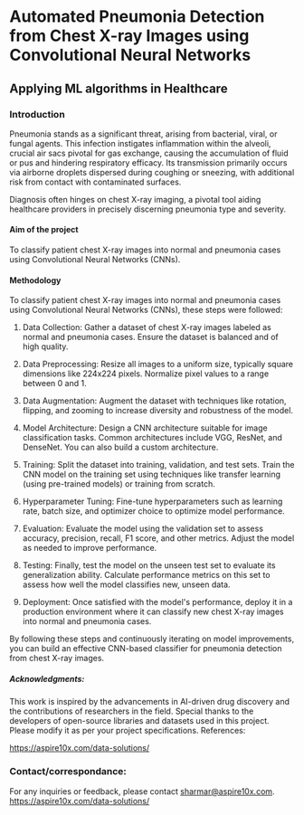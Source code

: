 # Automated Pneumonia Detection from Chest X-ray Images using Convolutional Neural Networks
## Applying ML algorithms in Healthcare

### Introduction
Pneumonia stands as a significant threat, arising from bacterial, viral, or fungal agents. This infection instigates inflammation within the alveoli, crucial air sacs pivotal for gas exchange, causing the accumulation of fluid or pus and hindering respiratory efficacy. Its transmission primarily occurs via airborne droplets dispersed during coughing or sneezing, with additional risk from contact with contaminated surfaces.

Diagnosis often hinges on chest X-ray imaging, a pivotal tool aiding healthcare providers in precisely discerning pneumonia type and severity.

#### Aim of the project
To classify patient chest X-ray images into normal and pneumonia cases using Convolutional Neural Networks (CNNs).

#### Methodology
To classify patient chest X-ray images into normal and pneumonia cases using Convolutional Neural Networks (CNNs), these steps were followed:

1. Data Collection: Gather a dataset of chest X-ray images labeled as normal and pneumonia cases. Ensure the dataset is balanced and of high quality.

2. Data Preprocessing: Resize all images to a uniform size, typically square dimensions like 224x224 pixels. Normalize pixel values to a range between 0 and 1.

3. Data Augmentation: Augment the dataset with techniques like rotation, flipping, and zooming to increase diversity and robustness of the model.

4. Model Architecture: Design a CNN architecture suitable for image classification tasks. Common architectures include VGG, ResNet, and DenseNet. You can also build a custom architecture.

5. Training: Split the dataset into training, validation, and test sets. Train the CNN model on the training set using techniques like transfer learning (using pre-trained models) or training from scratch.

6. Hyperparameter Tuning: Fine-tune hyperparameters such as learning rate, batch size, and optimizer choice to optimize model performance.

7. Evaluation: Evaluate the model using the validation set to assess accuracy, precision, recall, F1 score, and other metrics. Adjust the model as needed to improve performance.

8. Testing: Finally, test the model on the unseen test set to evaluate its generalization ability. Calculate performance metrics on this set to assess how well the model classifies new, unseen data.

9. Deployment: Once satisfied with the model's performance, deploy it in a production environment where it can classify new chest X-ray images into normal and pneumonia cases.

By following these steps and continuously iterating on model improvements, you can build an effective CNN-based classifier for pneumonia detection from chest X-ray images.

##### Acknowledgments:
This work is inspired by the advancements in AI-driven drug discovery and the contributions of researchers in the field. Special thanks to the developers of open-source libraries and datasets used in this project. Please modify it as per your project specifications.
References:

https://aspire10x.com/data-solutions/

### Contact/correspondance:
For any inquiries or feedback, please contact sharmar@aspire10x.com. https://aspire10x.com/data-solutions/
